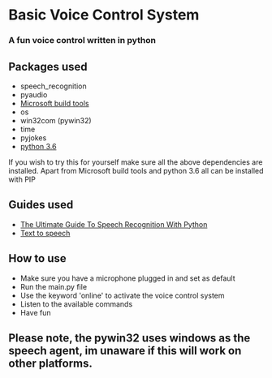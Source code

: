 # Basic Voice Control System
### A fun voice control written in python

## Packages used
- speech_recognition
- pyaudio
- [Microsoft build tools](https://visualstudio.microsoft.com/thank-you-downloading-visual-studio/?sku=BuildTools&rel=16)
- os
- win32com (pywin32)
- time
- pyjokes
- [python 3.6](https://www.python.org/ftp/python/3.6.4/python-3.6.4.exe)

If you wish to try this for yourself make sure all the above dependencies are installed.
Apart from Microsoft build tools and python 3.6 all can be installed with PIP

## Guides used
- [The Ultimate Guide To Speech Recognition With Python](https://realpython.com/python-speech-recognition/)
- [Text to speech](https://pythonprogramminglanguage.com/text-to-speech/)

## How to use
- Make sure you have a microphone plugged in and set as default
- Run the main.py file
- Use the keyword 'online' to activate the voice control system
- Listen to the available commands
- Have fun

## Please note, the pywin32 uses windows as the speech agent, im unaware if this will work on other platforms.
